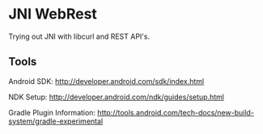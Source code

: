 # JNI WebRest


Trying out JNI with libcurl and REST API's.


## Tools

Android SDK: http://developer.android.com/sdk/index.html

NDK Setup: http://developer.android.com/ndk/guides/setup.html

Gradle Plugin Information: http://tools.android.com/tech-docs/new-build-system/gradle-experimental

